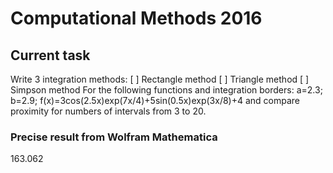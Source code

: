 # Computational Methods 2016
## Current task
Write 3 integration methods:
[ ] Rectangle method
[ ] Triangle method
[ ] Simpson method
For the following functions and integration borders:
a=2.3; b=2.9; f(x)=3cos(2.5x)exp(7x/4)+5sin(0.5x)exp(3x/8)+4
and compare proximity for numbers of intervals from 3 to 20.
### Precise result from Wolfram Mathematica
163.062
